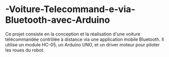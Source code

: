 # -Voiture-Telecommand-e-via-Bluetooth-avec-Arduino
Ce projet consiste en la conception et la réalisation d'une voiture télécommandée contrôlée à distance via une application mobile Bluetooth. Il utilise un module HC-05, un Arduino UNO, et un driver moteur pour piloter les roues du robot.
